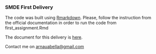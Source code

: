 ### SMDE First Delivery

The code was built using [Rmarkdown](https://bookdown.org/yihui/rmarkdown/basics.html). Please, follow the instruction from the official documentation in order to run the code from first_assignment.Rmd

The document for this delivery is [here](./first_assignment.pdf).

Contact me on arnauabella@gmail.com
